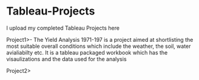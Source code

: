 # Tableau-Projects
I upload my completed Tableau Projects here

Project1>- The Yield Analysis 1971-197 is a project aimed at shortlisting the most suitable overall conditions which include the weather, the soil, water avialiabilty etc.
It is a tableau packaged workbook which has the visaulizations and the data used for the analysis

Project2>
